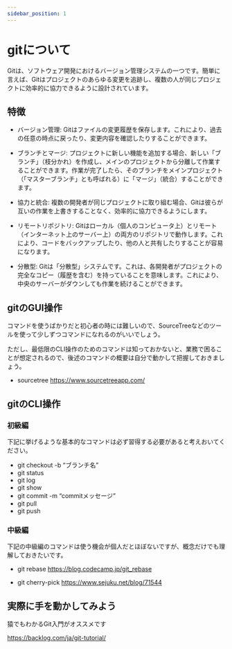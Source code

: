 ```yaml
---
sidebar_position: 1
---
```


# gitについて
Gitは、ソフトウェア開発におけるバージョン管理システムの一つです。簡単に言えば、Gitはプロジェクトのあらゆる変更を追跡し、複数の人が同じプロジェクトに効率的に協力できるように設計されています。

## 特徴
- バージョン管理: Gitはファイルの変更履歴を保存します。これにより、過去の任意の時点に戻ったり、変更内容を確認したりすることができます。

- ブランチとマージ: プロジェクトに新しい機能を追加する場合、新しい「ブランチ」（枝分かれ）を作成し、メインのプロジェクトから分離して作業することができます。作業が完了したら、そのブランチをメインプロジェクト（「マスターブランチ」とも呼ばれる）に「マージ」（統合）することができます。

- 協力と統合: 複数の開発者が同じプロジェクトに取り組む場合、Gitは彼らが互いの作業を上書きすることなく、効率的に協力できるようにします。

- リモートリポジトリ: Gitはローカル（個人のコンピュータ上）とリモート（インターネット上のサーバー上）の両方のリポジトリで動作します。これにより、コードをバックアップしたり、他の人と共有したりすることが容易になります。

- 分散型: Gitは「分散型」システムです。これは、各開発者がプロジェクトの完全なコピー（履歴を含む）を持っていることを意味します。これにより、中央のサーバーがダウンしても作業を続けることができます。

## gitのGUI操作
コマンドを使うばかりだと初心者の時には難しいので、SourceTreeなどのツールを使って少しずつコマンドになれるのがいいでしょう。

ただし、最低限のCLI操作のためのコマンドは知っておかないと、業務で困ることが想定されるので、後述のコマンドの概要は自分で動かして把握しておきましょう。

- sourcetree
https://www.sourcetreeapp.com/

## gitのCLI操作
### 初級編
下記に挙げるような基本的なコマンドは必ず習得する必要があると考えおいてください。

- git checkout -b “ブランチ名”
- git status
- git log
- git show
- git commit -m “commitメッセージ”
- git pull
- git push

### 中級編
下記の中級編のコマンドは使う機会が個人だとほぼないですが、概念だけでも理解しておきたいです。

- git rebase
https://blog.codecamp.jp/git_rebase

- git cherry-pick
https://www.sejuku.net/blog/71544

## 実際に手を動かしてみよう
猿でもわかるGit入門がオススメです

https://backlog.com/ja/git-tutorial/